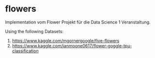 # flowers
Implementation vom Flower Projekt für die Data Science 1 Veranstaltung.

Using the following Datasets:
1. https://www.kaggle.com/mgornergoogle/five-flowers
2. https://www.kaggle.com/ianmoone0617/flower-goggle-tpu-classification
